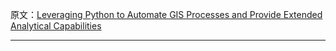 原文：[Leveraging Python to Automate GIS Processes and Provide Extended Analytical Capabilities](https://www.youtube.com/watch?v=Fmtofk8t2dg)

---


